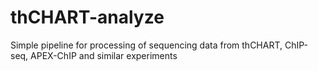 # thCHART-analyze
Simple pipeline for processing of sequencing data from thCHART, ChIP-seq, APEX-ChIP and similar experiments
